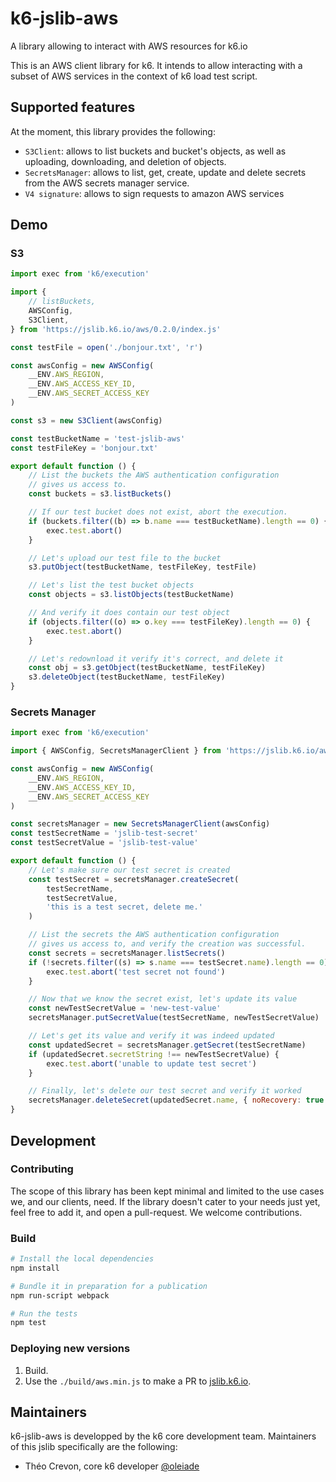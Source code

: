 # k6-jslib-aws

A library allowing to interact with AWS resources for k6.io

This is an AWS client library for k6. It intends to allow interacting with a subset of AWS services in the context of k6 load test script.

## Supported features

At the moment, this library provides the following:
* `S3Client`: allows to list buckets and bucket's objects, as well as uploading, downloading, and deletion of objects.
* `SecretsManager`: allows to list, get, create, update and delete secrets from the AWS secrets manager service.
* `V4 signature`: allows to sign requests to amazon AWS services 

## Demo

### S3

```javascript
import exec from 'k6/execution'

import {
    // listBuckets,
    AWSConfig,
    S3Client,
} from 'https://jslib.k6.io/aws/0.2.0/index.js'

const testFile = open('./bonjour.txt', 'r')

const awsConfig = new AWSConfig(
    __ENV.AWS_REGION,
    __ENV.AWS_ACCESS_KEY_ID,
    __ENV.AWS_SECRET_ACCESS_KEY
)

const s3 = new S3Client(awsConfig)

const testBucketName = 'test-jslib-aws'
const testFileKey = 'bonjour.txt'

export default function () {
    // List the buckets the AWS authentication configuration
    // gives us access to.
    const buckets = s3.listBuckets()

    // If our test bucket does not exist, abort the execution.
    if (buckets.filter((b) => b.name === testBucketName).length == 0) {
        exec.test.abort()
    }

    // Let's upload our test file to the bucket
    s3.putObject(testBucketName, testFileKey, testFile)

    // Let's list the test bucket objects
    const objects = s3.listObjects(testBucketName)

    // And verify it does contain our test object
    if (objects.filter((o) => o.key === testFileKey).length == 0) {
        exec.test.abort()
    }

    // Let's redownload it verify it's correct, and delete it
    const obj = s3.getObject(testBucketName, testFileKey)
    s3.deleteObject(testBucketName, testFileKey)
}
```

### Secrets Manager

```javascript
import exec from 'k6/execution'

import { AWSConfig, SecretsManagerClient } from 'https://jslib.k6.io/aws/0.2.0/index.js'

const awsConfig = new AWSConfig(
    __ENV.AWS_REGION,
    __ENV.AWS_ACCESS_KEY_ID,
    __ENV.AWS_SECRET_ACCESS_KEY
)

const secretsManager = new SecretsManagerClient(awsConfig)
const testSecretName = 'jslib-test-secret'
const testSecretValue = 'jslib-test-value'

export default function () {
    // Let's make sure our test secret is created
    const testSecret = secretsManager.createSecret(
        testSecretName,
        testSecretValue,
        'this is a test secret, delete me.'
    )

    // List the secrets the AWS authentication configuration
    // gives us access to, and verify the creation was successful.
    const secrets = secretsManager.listSecrets()
    if (!secrets.filter((s) => s.name === testSecret.name).length == 0) {
        exec.test.abort('test secret not found')
    }

    // Now that we know the secret exist, let's update its value
    const newTestSecretValue = 'new-test-value'
    secretsManager.putSecretValue(testSecretName, newTestSecretValue)

    // Let's get its value and verify it was indeed updated
    const updatedSecret = secretsManager.getSecret(testSecretName)
    if (updatedSecret.secretString !== newTestSecretValue) {
        exec.test.abort('unable to update test secret')
    }

    // Finally, let's delete our test secret and verify it worked
    secretsManager.deleteSecret(updatedSecret.name, { noRecovery: true })
}
```

## Development

### Contributing

The scope of this library has been kept minimal and limited to the use cases we, and our clients, need. If the library doesn't cater to your needs just yet, feel free to add it, and open a pull-request. We welcome contributions.

### Build

```bash
# Install the local dependencies
npm install

# Bundle it in preparation for a publication
npm run-script webpack

# Run the tests
npm test
```

### Deploying new versions
1. Build.
2. Use the `./build/aws.min.js` to make a PR to [jslib.k6.io](https://github.com/grafana/jslib.k6.io). 
## Maintainers

k6-jslib-aws is developped by the k6 core development team. Maintainers of this jslib specifically are the following:
* Théo Crevon, core k6 developer [@oleiade](https://github.com/oleiade/)
